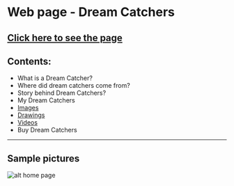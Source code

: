 # Web page - Dream Catchers
[Click here to see the page](https://step-tw.github.io/html-reshmisaji/)
---

## Contents:
  * What is a Dream Catcher?
  * Where did dream catchers come from?
  * Story behind Dream Catchers?
  * My Dream Catchers
  * [Images](https://www.google.com/search?q=dream+catchers&tbm=isch&tbs=rimg:CT5mRzuJl0XDIjimXmQXhLoSrAZMXVcmTbPYzPy3Lvdo_13JMfWZsdUxfQLEW-FN64qVsr5FQqrhrOIvtekJvAg0kJioSCaZeZBeEuhKsESVMgIKVlNI4KhIJBkxdVyZNs9gR7GAr9_1ouXWcqEgnM_1Lcu92j_1chFPetj3r1CBCioSCUx9Zmx1TF9AEQ0G42aoTlD2KhIJsRb4U3ripWwRSVgfg00AhtwqEgmvkVCquGs4ixGrYlFMCC28XSoSCe16Qm8CDSQmEREZOXXxwkdC&tbo=u&sa=X&ved=2ahUKEwj63dWtv8LfAhUKSo8KHStyA_oQ9C96BAgBEBg&biw=1420&bih=653&dpr=1)
  * [Drawings](https://www.google.com/search?q=dream+catchers+drawings&source=lnms&tbm=isch&sa=X&ved=0ahUKEwiF38amxMLfAhUHqI8KHSprCFoQ_AUIDigB&biw=1420&bih=653)
  * [Videos](https://www.google.com/search?biw=1420&bih=653&tbm=vid&ei=4BgmXMeIFIHZvASDnrmIBQ&q=dream+catcher+video&oq=dream+catcher+video&gs_l=psy-ab.3..0l7j0i7i30k1l3.8103.8103.0.8543.1.1.0.0.0.0.95.95.1.1.0....0...1c.1.64.psy-ab..0.1.95....0.d5nnGfWZXDo)
  * Buy Dream Catchers
 ---
 ## Sample pictures
 ![alt home page](https://step-tw.github.io/html-reshmisaji/images/traditionalDreamcatcher.jpg)
 
